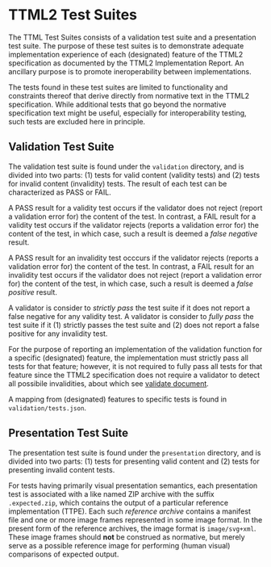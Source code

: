 # TTML2 Test Suites

The TTML Test Suites consists of a validation test suite and a presentation test suite. The purpose of these test suites is to demonstrate adequate implementation experience of each (designated) feature of the TTML2 specification as documented by the TTML2 Implementation Report. An ancillary purpose is to promote ineroperability between implementations.

The tests found in these test suites are limited to functionality and constraints thereof that derive directly from normative text in the TTML2 specification. While additional tests that go beyond the normative specification text might be useful, especially for interoperability testing, such tests are excluded here in principle.

## Validation Test Suite

The validation test suite is found under the `validation` directory, and is divided into two parts: (1) tests for valid content (validity tests) and (2) tests for invalid content (invalidity) tests. The result of each test can be characterized as PASS or FAIL.

A PASS result for a validity test occurs if the validator does not reject (report a validation error for) the content of the test. In contrast, a FAIL result for a validity test occurs if the validator rejects (reports a validation error for) the content of the test, in which case, such a result is deemed a _false negative_ result.

A PASS result for an invalidity test occcurs if the validator rejects (reports a validation error for) the content of the test. In contrast, a FAIL result for an invalidity test occurs if the validator does not reject (report a validation error for) the content of the test, in which case, such a result is deemed a _false positive_ result.

A validator is consider to _strictly pass_ the test suite if it does not report a false negative for any validity test. A validator is consider to _fully pass_ the test suite if it (1) strictly passes the test suite and (2) does not report a false positive for any invalidity test.

For the purpose of reporting an implementation of the validation function for a specific (designated) feature, the implementation must strictly pass all tests for that feature; however, it is not required to fully pass all tests for that feature since the TTML2 specification does not require a validator to detect all possibile invalidities, about which see [validate document](https://www.w3.org/TR/ttml2/#semantics-procedure-validate-document).

A mapping from (designated) features to specific tests is found in `validation/tests.json`.

## Presentation Test Suite

The presentation test suite is found under the `presentation` directory, and is divided into two parts: (1) tests for presenting valid content and (2) tests for presenting invalid content tests.

For tests having primarily visual presentation semantics, each presentation test is associated with a like named ZIP archive with the suffix `.expected.zip`, which contains the output of a particular reference implementation (TTPE). Each such _reference archive_ contains a manifest file and one or more image frames represented in some image format. In the present form of the reference archives, the image format is `image/svg+xml`. These image frames should **not** be construed as normative, but merely serve as a possible reference image for performing (human visual) comparisons of expected output.

